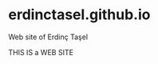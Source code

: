 # erdinctasel.github.io
Web site of Erdinç Taşel
<!DOCTYPE html>
<html lang="en">
<head>
    <meta charset="UTF-8">
    <meta name="viewport" content="width=device-width, initial-scale=1.0">
    <title>Expenses of a Family in the Netherlands</title>
</head>
<body>
    THIS IS a WEB SITE
</body>
</html>
